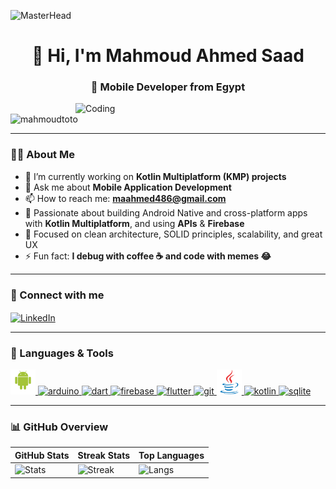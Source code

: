 ![MasterHead](https://crosspaste.com/compose-multiplatform.png)

<h1 align="center">👋 Hi, I'm Mahmoud Ahmed Saad</h1>
<h3 align="center">🚀 Mobile Developer from Egypt</h3>

<img align="right" alt="Coding" width="400" src="https://media.tenor.com/NOYF3f82b_gAAAAC/programmer.gif" />

<p align="left">
  <img src="https://komarev.com/ghpvc/?username=mahmoudtoto&label=Profile%20views&color=0e75b6&style=flat" alt="mahmoudtoto" />
</p>

---

### 🧑‍💻 About Me
- 🔭 I’m currently working on **Kotlin Multiplatform (KMP) projects**
- 💬 Ask me about **Mobile Application Development**
- 📫 How to reach me: **maahmed486@gmail.com**
- 🌱 Passionate about building Android Native and cross-platform apps with **Kotlin Multiplatform**, and using **APIs** & **Firebase**
- 🎯 Focused on clean architecture, SOLID principles, scalability, and great UX
- ⚡ Fun fact: **I debug with coffee ☕ and code with memes 😂**

---

### 🤝 Connect with me
<p align="left">
  <a href="https://www.linkedin.com/in/mahmoud-ahmed-801b6523a/" target="blank">
    <img align="center" src="https://raw.githubusercontent.com/rahuldkjain/github-profile-readme-generator/master/src/images/icons/Social/linked-in-alt.svg" alt="LinkedIn" height="30" width="40" />
  </a>
</p>

---

### 🧰 Languages & Tools
<p align="left">
  <a href="https://developer.android.com" target="_blank" rel="noreferrer">
    <img src="https://raw.githubusercontent.com/devicons/devicon/master/icons/android/android-original-wordmark.svg" alt="android" width="40" height="40"/>
  </a>
  <a href="https://www.arduino.cc/" target="_blank" rel="noreferrer">
    <img src="https://cdn.worldvectorlogo.com/logos/arduino-1.svg" alt="arduino" width="40" height="40"/>
  </a>
  <a href="https://dart.dev" target="_blank" rel="noreferrer">
    <img src="https://www.vectorlogo.zone/logos/dartlang/dartlang-icon.svg" alt="dart" width="40" height="40"/>
  </a>
  <a href="https://firebase.google.com/" target="_blank" rel="noreferrer">
    <img src="https://www.vectorlogo.zone/logos/firebase/firebase-icon.svg" alt="firebase" width="40" height="40"/>
  </a>
  <a href="https://flutter.dev" target="_blank" rel="noreferrer">
    <img src="https://www.vectorlogo.zone/logos/flutterio/flutterio-icon.svg" alt="flutter" width="40" height="40"/>
  </a>
  <a href="https://git-scm.com/" target="_blank" rel="noreferrer">
    <img src="https://www.vectorlogo.zone/logos/git-scm/git-scm-icon.svg" alt="git" width="40" height="40"/>
  </a>
  <a href="https://www.java.com" target="_blank" rel="noreferrer">
    <img src="https://raw.githubusercontent.com/devicons/devicon/master/icons/java/java-original.svg" alt="java" width="40" height="40"/>
  </a>
  <a href="https://kotlinlang.org" target="_blank" rel="noreferrer">
    <img src="https://www.vectorlogo.zone/logos/kotlinlang/kotlinlang-icon.svg" alt="kotlin" width="40" height="40"/>
  </a>
  <a href="https://www.sqlite.org/" target="_blank" rel="noreferrer">
    <img src="https://www.vectorlogo.zone/logos/sqlite/sqlite-icon.svg" alt="sqlite" width="40" height="40"/>
  </a>
</p>

---

### 📊 GitHub Overview
| GitHub Stats | Streak Stats | Top Languages |
| --- | --- | --- |
| ![Stats](https://github-readme-stats.vercel.app/api?username=mahmoudtoto&show_icons=true&locale=en) | ![Streak](https://github-readme-streak-stats.herokuapp.com/?user=mahmoudtoto) | ![Langs](https://github-readme-stats.vercel.app/api/top-langs?username=mahmoudtoto&show_icons=true&locale=en&layout=compact) |
